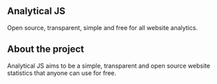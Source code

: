 ## Analytical JS

Open source, transparent, simple and free for all website analytics.

## About the project

Analytical JS aims to be a simple, transparent and open source website statistics that anyone can use for free.
